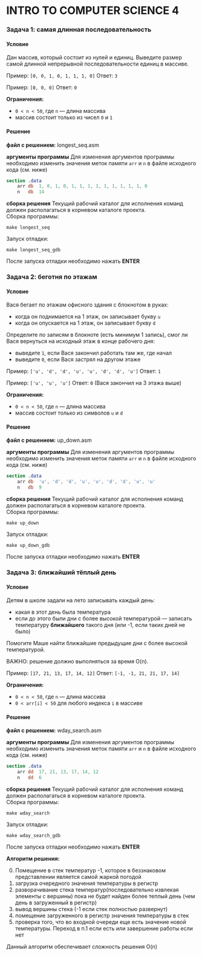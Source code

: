 
# INTRO TO COMPUTER SCIENCE 4

### Задача 1: самая длинная последовательность

#### Условие

Дан массив, который состоит из нулей и единиц. Выведите размер самой длинной непрерывной последовательности единиц в массиве.

Пример: `[0, 0, 1, 0, 1, 1, 1, 0]`
Ответ:  `3`

Пример: `[0, 0, 0]`
Ответ:  `0`

**Ограничения:**

- `0 < n < 50`, где `n` — длина массива
- массив состоит только из чисел `0` и `1`

#### Решение

**файл с решением:** longest_seq.asm

**аргументы программы**
Для изменения аргументов программы необходимо изменить значения меток памяти `arr` и `n` в файле исходного кода (см. ниже)  
```nasm
section .data
    arr db  1, 0, 1, 0, 1, 1, 1, 1, 1, 1, 1, 1, 1, 0
    n   db  14
```
**сборка решения**
Текущий рабочий каталог для исполнения команд должен располагаться в корневом каталоге проекта.  
Сборка программы:  

```shell
make longest_seq
```

Запуск отладки:  

```shell
make longest_seq_gdb
```

После запуска отладки необходимо нажать **ENTER**

### Задача 2: беготня по этажам

#### Условие

Вася бегает по этажам офисного здания с блокнотом в руках:

- когда он поднимается на 1 этаж, он записывает букву `u`
- когда он опускается  на 1 этаж, он записывает букву `d`

Определите по записям в блокноте (есть минимум 1 запись), смог ли Вася вернуться на исходный этаж в конце рабочего дня:

- выведите `1`, если Вася закончил работать там же, где начал
- выведите `0`, если Вася застрял на другом этаже

Пример: `['u', 'd', 'd', 'u', 'u', 'd', 'd', 'u']`
Ответ:  `1`

Пример: `['u', 'u', 'u']`
Ответ:  `0` (Вася закончил на 3 этажа выше)

**Ограничения:**

- `0 < n < 50`, где `n` — длина массива
- массив состоит только из символов `u` и `d`

#### Решение

**файл с решением:** up_down.asm

**аргументы программы**
Для изменения аргументов программы необходимо изменить значения меток памяти `arr` и `n` в файле исходного кода (см. ниже)  
```nasm
section .data
    arr db  'u', 'd', 'd', 'u', 'u', 'd', 'd', 'u', 'u'
    n   db  9
```
**сборка решения**
Текущий рабочий каталог для исполнения команд должен располагаться в корневом каталоге проекта.  
Сборка программы:  

```shell
make up_down
```

Запуск отладки:  

```shell
make up_down_gdb
```

После запуска отладки необходимо нажать **ENTER**

### Задача 3: ближайший тёплый день

#### Условие

Детям в школе задали на лето записывать каждый день:

- какая в этот день была температура
- если до этого были дни с более высокой температурой — записать температуру **ближайшего** такого дня (или -1, если таких дней не было)

Помогите Маше найти ближайшие предыдущие дни с более высокой температурой. 

ВАЖНО: решение должно выполняться за время O(n).

Пример: `[17, 21, 13, 17, 14, 12]`
Ответ:  `[-1, -1, 21, 21, 17, 14]`

**Ограничения:**

- `0 < n < 50`, где `n` — длина массива
- `0 < arr[i] < 50` для любого индекса `i` в массиве

#### Решение

**файл с решением:** wday_search.asm

**аргументы программы**
Для изменения аргументов программы необходимо изменить значения меток памяти `arr` и `n` в файле исходного кода (см. ниже)  
```nasm
section .data
    arr dd  17, 21, 13, 17, 14, 12
    n   dd  6
```
**сборка решения**
Текущий рабочий каталог для исполнения команд должен располагаться в корневом каталоге проекта.  
Сборка программы:  

```shell
make wday_search
```

Запуск отладки:  

```shell
make wday_search_gdb
```

После запуска отладки необходимо нажать **ENTER**

**Алгоритм решения:**

0. Помещение в стек температур -1, которое в беззнаковом представлении является самой жаркой погодой
1. загрузка очередного значения температуры в регистр
2. разворачивание стека температур(последовательно извлекая элементы с вершины) пока не будет найден более теплый день (чем день в загруженный в регистр)
3. вывод вершины стека (-1 если стек полностью развернут)
4. помещение загруженного в регистр значения температуры в стек
5. проверка того, что во входной очереди еще есть значение новой температуры. Переход в п.1 если есть или завершение работы если нет

Данный алгоритм обеспечивает сложность решения O(n)